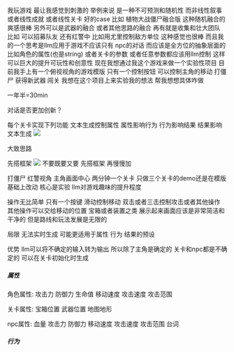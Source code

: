 我玩游戏 最让我感觉到刺激的 举例来说 是一种不可预测和随机性 而非线性叙事 或者线性成就 或者线性关卡
好的case 比如 植物大战僵尸融合版  这种随机融合的爽感很棒 另外可以是武器的融合 或者其他思路的融合
再有就是收集和壮大团队 比如 可以招募队友 还有红警中 比如用尤里控制敌方单位 这种感觉也很棒 
而且我的一个思考是llm应用于游戏不应该只有 npc的对话 而应该是全方位的抽象层面的 比如角色的属性(也是string) 或者关卡的参数 或者任意参数都应该用llm控制  这样 可以巨大的提升可玩性和创意性 
现在我想通过我这个游戏来做一个实验性项目 目前我手上有一个俯视视角的游戏模版 只有一个控制按钮 可以控制主角的移动 打僵尸 获得新武器 闯关 我想在这个项目上来实验我的想法 帮我想想具体咋做

一年半=30min

对话是否更加创新？

每个关卡实现下列功能
文本生成控制属性 属性影响行为 行为影响结果 结果影响文本生成
![](d:/BaiduSyncdisk/DyVault/Notes/Others/Todo/images/2025-03-17-15-55-42.png)

大致思路

先搭框架
![](d:/BaiduSyncdisk/DyVault/Notes/DeepLearn/images/2025-03-18-22-57-45.png)
不要既要又要 先搭框架 再慢慢加

打僵尸 红警视角 主角画面中心
两分钟一个关卡
只做三个关卡的demo还是在模版基础上改动
核心是实验 llm对游戏趣味的提升程度

操作无比简单 只有一个按键 滑动控制移动 双击或者三击控制攻击或者其他操作 其他操作可以交给移动的位置 宝箱或者装置之类
展示起来画面应该是非常简洁和干净的 但是路线和玩法发展是无限的


局限
无法实时生成 可能更适用于属性 行为 结果的预设


优势
llm可以将不确定的输入转为输出 所以除了主角是确定的 关卡和npc都是不确定的 可以在关卡初始化时生成


##### 属性
角色属性:
攻击力
防御力
生命值
移动速度
攻击速度
攻击范围

关卡属性:
宝箱位置
武器位置
地图地形

npc属性:
血量
攻击力
防御力
移动速度
攻击速度
攻击范围
台词

##### 行为
